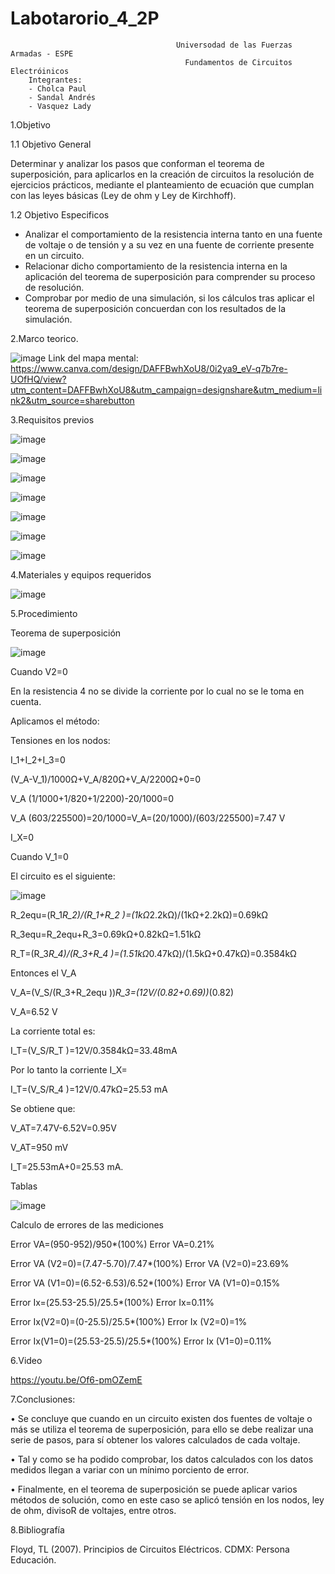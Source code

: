 # Labotarorio_4_2P

                                         Universodad de las Fuerzas Armadas - ESPE
                                           Fundamentos de Circuitos Electróinicos
        Integrantes:
        - Cholca Paul
        - Sandal Andrés
        - Vasquez Lady
 
1.Objetivo

1.1 Objetivo General

Determinar y analizar los pasos que conforman el teorema   de   superposición, para aplicarlos en la creación de circuitos la resolución de ejercicios prácticos, mediante el planteamiento de ecuación que cumplan con las leyes básicas (Ley de ohm y Ley de Kirchhoff).  

1.2 Objetivo  Especificos

- Analizar el comportamiento de la resistencia interna tanto en una fuente de voltaje o de tensión y a su vez en una fuente de corriente presente en un circuito.
- Relacionar dicho comportamiento de la resistencia interna en la aplicación del teorema de superposición para comprender su proceso de resolución.
- Comprobar por medio de una simulación, si los cálculos tras aplicar el teorema de superposición concuerdan con los resultados de la simulación.


2.Marco teorico.

![image](https://user-images.githubusercontent.com/105684550/176568097-9b272cf8-718d-4717-b79f-f1c7412c1c9e.png)
Link del mapa mental: https://www.canva.com/design/DAFFBwhXoU8/0i2ya9_eV-q7b7re-UOfHQ/view?utm_content=DAFFBwhXoU8&utm_campaign=designshare&utm_medium=link2&utm_source=sharebutton 

3.Requisitos previos

![image](https://user-images.githubusercontent.com/105687375/176583360-89152c2e-65c0-44ac-827b-dada90702fc3.png)

![image](https://user-images.githubusercontent.com/105687375/176583474-134ec70a-84d8-4d1e-b9fb-1b777ea532b2.png)

![image](https://user-images.githubusercontent.com/105687375/176583528-bdfa7d08-f0f6-49e5-b4c8-2d90048351a3.png)

![image](https://user-images.githubusercontent.com/105687375/176583566-58c23659-8631-47b3-968f-962e9eedefab.png)

![image](https://user-images.githubusercontent.com/105687375/176583671-ea158df2-1866-4f42-b144-e655f9ea42ea.png)

![image](https://user-images.githubusercontent.com/105687375/176583704-510a116e-0cbf-4117-99a1-72cdca6cffc4.png)

![image](https://user-images.githubusercontent.com/105687213/176684385-cd87c724-be02-48e8-93d0-daf4494a0734.png)



4.Materiales y equipos requeridos

![image](https://user-images.githubusercontent.com/105684550/176568300-a6bae813-85b6-4c32-b05c-dbf160cfe379.png)

5.Procedimiento

Teorema de superposición

![image](https://user-images.githubusercontent.com/105687375/176597138-2c14e6c4-d7ce-4a66-9b5f-b6d006b4b599.png)

Cuando V2=0

En la resistencia 4 no se divide la corriente por lo cual no se le toma en cuenta.

Aplicamos el método:

Tensiones en los nodos:

I_1+I_2+I_3=0

(V_A-V_1)/1000Ω+V_A/820Ω+V_A/2200Ω+0=0

V_A (1/1000+1/820+1/2200)-20/1000=0

V_A (603/225500)=20/1000=V_A=(20/1000)/(603/225500)=7.47 V

I_X=0

Cuando V_1=0

El circuito es el siguiente:

![image](https://user-images.githubusercontent.com/105687375/176597212-8bf69d78-7240-4d6e-b8f2-f6521bf44e98.png)

R_2equ=(R_1*R_2)/(R_1+R_2 )=(1kΩ*2.2kΩ)/(1kΩ+2.2kΩ)=0.69kΩ

 R_3equ=R_2equ+R_3=0.69kΩ+0.82kΩ=1.51kΩ
 
R_T=(R_3*R_4)/(R_3+R_4 )=(1.51kΩ*0.47kΩ)/(1.5kΩ+0.47kΩ)=0.3584kΩ

Entonces el V_A

V_A=(V_S/(R_3+R_2equ ))*R_3=(12V/(0.82+0.69))*(0.82)

V_A=6.52 V

La corriente total es:

I_T=(V_S/R_T )=12V/0.3584kΩ=33.48mA

Por lo tanto la corriente I_X=

I_T=(V_S/R_4 )=12V/0.47kΩ=25.53 mA

Se obtiene que:

V_AT=7.47V-6.52V=0.95V

V_AT=950 mV

I_T=25.53mA+0=25.53 mA.

Tablas

![image](https://user-images.githubusercontent.com/105687213/176605673-d934aed7-ede6-459b-b169-157b52ab7656.png)

Calculo de errores de las mediciones 

Error VA=(950-952)/950*(100%)                         Error VA=0.21%

Error VA (V2=0)=(7.47-5.70)/7.47*(100%)     Error VA (V2=0)=23.69%

Error VA (V1=0)=(6.52-6.53)/6.52*(100%)    Error VA (V1=0)=0.15%

Error Ix=(25.53-25.5)/25.5*(100%)                       Error Ix=0.11%

Error Ix(V2=0)=(0-25.5)/25.5*(100%)            Error Ix (V2=0)=1%

Error Ix(V1=0)=(25.53-25.5)/25.5*(100%)     Error Ix (V1=0)=0.11%


6.Video

https://youtu.be/Of6-pmOZemE

7.Conclusiones:

•	Se concluye que cuando en un circuito existen dos fuentes de voltaje o más se utiliza el teorema de superposición, para ello se debe realizar una serie de pasos, para sí obtener los valores calculados de cada voltaje.

•	Tal y como se ha podido comprobar, los datos calculados con los datos medidos llegan a variar con un mínimo porciento de error.

•	Finalmente, en el teorema de superposición se puede aplicar varios métodos de solución, como en este caso se aplicó tensión en los nodos, ley de ohm, divisoR de voltajes, entre otros.



8.Bibliografía

Floyd, TL (2007). Principios de Circuitos Eléctricos. CDMX: Persona Educación.
